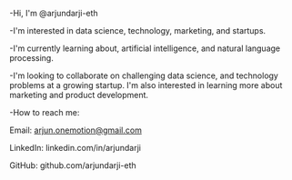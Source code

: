 -Hi, I'm @arjundarji-eth

-I'm interested in data science, technology, marketing, and startups.

-I'm currently learning about, artificial intelligence, and natural language processing.

-I'm looking to collaborate on challenging data science, and technology problems at a growing startup. I'm also interested in learning more about marketing and product development.

-How to reach me:

Email: arjun.onemotion@gmail.com

LinkedIn: linkedin.com/in/arjundarji

GitHub: github.com/arjundarji-eth

<!---
arjundarji-eth/arjundarji-eth is a ✨ special ✨ repository because its `README.md` (this file) appears on your GitHub profile.
You can click the Preview link to take a look at your changes.
--->

